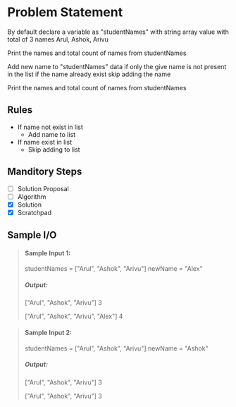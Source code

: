 # Problem Statement   

By default declare a variable as "studentNames" with string array value with total of 3 names Arul, Ashok, Arivu         

Print the names and total count of names from studentNames     

Add new name to "studentNames" data if only the give name is not present in the list if the name already exist skip adding the name       

Print the names and total count of names from studentNames     


## Rules
* If name not exist in list
    * Add name to list
* If name exist in list
    * Skip adding to list


## Manditory Steps

- [ ] Solution Proposal
- [ ] Algorithm
- [x] Solution
- [x] Scratchpad

## Sample I/O

> #### Sample Input 1:
> studentNames = ["Arul", "Ashok", "Arivu"]
> newName = "Alex" 
>
> ##### Output:
> ["Arul", "Ashok", "Arivu"]
> 3
>
> ["Arul", "Ashok", "Arivu", "Alex"]
> 4

> #### Sample Input 2:
> studentNames = ["Arul", "Ashok", "Arivu"]
> newName = "Ashok" 
>
> ##### Output:
> ["Arul", "Ashok", "Arivu"]
> 3
>
> ["Arul", "Ashok", "Arivu"]
> 3

